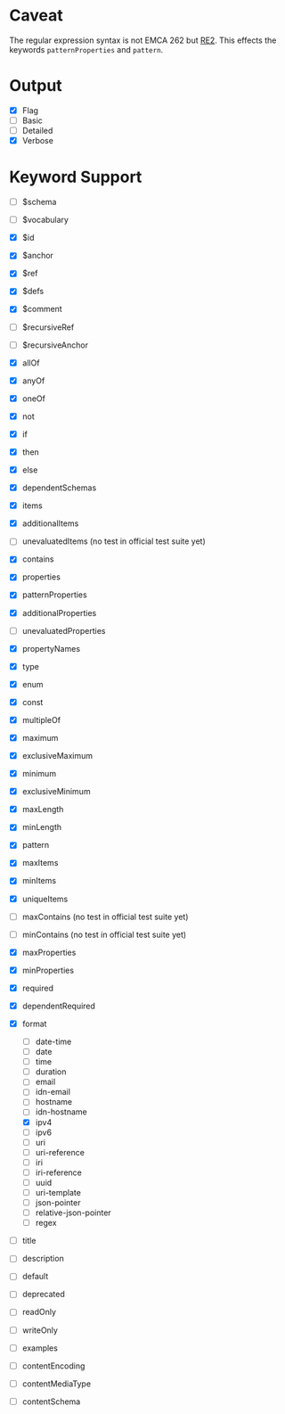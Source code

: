 # Caveat

The regular expression syntax is not EMCA 262 but [RE2](https://golang.org/s/re2syntax).
This effects the keywords `patternProperties` and `pattern`.

# Output

- [x] Flag
- [ ] Basic
- [ ] Detailed
- [x] Verbose

# Keyword Support

- [ ] $schema
- [ ] $vocabulary
- [x] $id
- [x] $anchor
- [x] $ref
- [x] $defs
- [x] $comment

- [ ] $recursiveRef
- [ ] $recursiveAnchor

- [x] allOf
- [x] anyOf
- [x] oneOf
- [x] not

- [x] if
- [x] then
- [x] else
- [x] dependentSchemas

- [x] items
- [x] additionalItems
- [ ] unevaluatedItems (no test in official test suite yet)
- [x] contains

- [x] properties
- [x] patternProperties
- [x] additionalProperties
- [ ] unevaluatedProperties
- [x] propertyNames

- [x] type
- [x] enum
- [x] const
- [x] multipleOf
- [x] maximum
- [x] exclusiveMaximum
- [x] minimum
- [x] exclusiveMinimum
- [x] maxLength
- [x] minLength
- [x] pattern
- [x] maxItems
- [x] minItems
- [x] uniqueItems
- [ ] maxContains (no test in official test suite yet)
- [ ] minContains (no test in official test suite yet)
- [x] maxProperties
- [x] minProperties
- [x] required
- [x] dependentRequired

- [x] format
  - [ ] date-time
  - [ ] date
  - [ ] time
  - [ ] duration
  - [ ] email
  - [ ] idn-email
  - [ ] hostname
  - [ ] idn-hostname
  - [x] ipv4
  - [ ] ipv6
  - [ ] uri
  - [ ] uri-reference
  - [ ] iri
  - [ ] iri-reference
  - [ ] uuid
  - [ ] uri-template
  - [ ] json-pointer
  - [ ] relative-json-pointer
  - [ ] regex
- [ ] title
- [ ] description
- [ ] default
- [ ] deprecated
- [ ] readOnly
- [ ] writeOnly
- [ ] examples

- [ ] contentEncoding
- [ ] contentMediaType
- [ ] contentSchema
